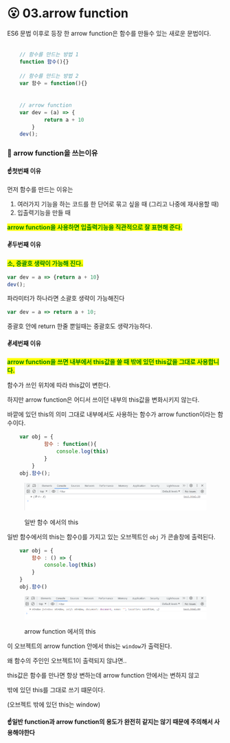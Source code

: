 # 😮 03.arrow function

ES6 문법 이후로 등장 한 arrow function은 함수를 만들수 있는 새로운 문법이다.

```javascript
    
    // 함수를 만드는 방법 1
    function 함수(){}
    
    // 함수를 만드는 방법 2
    var 함수 = function(){}


    // arrow function
    var dev = (a) => {
            return a + 10
        }
    dev();
```





### 🙂 arrow function을 쓰는이유

#### ☝️첫번째 이유&#x20;



먼저 함수를 만드는 이유는

1. 여러가지 기능을 하는 코드를 한 단어로 묶고 싶을 때 (그리고 나중에 재사용할 때)
2. 입출력기능을 만들 때&#x20;

<mark style="color:green;">**arrow function을 사용하면 입출력기능을 직관적으로 잘 표현해 준다.**</mark>



#### ✌️두번째  이유

<mark style="color:green;">**소, 중괄호 생략이 가능해 진다.**</mark>

```javascript
var dev = a => {return a + 10}
dev();
```

파라미터가 하나라면 소괄호 생략이 가능해진다



```javascript
var dev = a => return a + 10;
```

중괄호 안에 return 한줄 뿐일때는 중괄호도 생략가능하다.



#### ✌세번째  이유

<mark style="color:green;">**arrow function을 쓰면 내부에서 this값을 쓸 때 밖에 있던 this값을 그대로 사용합니다.**</mark>



함수가 쓰인 위치에 따라 this값이 변한다.

하지만 arrow function은 어디서 쓰이던 내부의 this값을 변화시키지 않는다.

바깥에 있던 this의 의미 그대로 내부에서도 사용하는 함수가 arrow function이라는 함수이다.



```javascript
    var obj = {
            함수 : function(){
                console.log(this)
            }
        }
    obj.함수();
```

<figure><img src="../.gitbook/assets/image.png" alt=""><figcaption><p>일반 함수 에서의 this</p></figcaption></figure>

일반 함수에서의 this는 함수()를 가지고 있는 오브젝트인 `obj` 가 콘솔창에 출력된다.





```javascript
    var obj = {
        함수 : () => {
            console.log(this)
        }
    } 
    obj.함수()
```

<figure><img src="../.gitbook/assets/image (1).png" alt=""><figcaption><p>arrow function 에서의 this</p></figcaption></figure>

이 오브젝트의  arrow function 안에서 this는 `window`가 출력된다.

왜 함수의 주인인 오브젝트1이 출력되지 않냐면..

this값은 함수를 만나면 항상 변하는데 arrow function 안에서는 변하지 않고&#x20;

밖에 있던 this를 그대로 쓰기 떄문이다.

(오브젝트 밖에 있던 this는 window) &#x20;



#### ☝️일반  function과 arrow function의 용도가 완전히 같지는 않기 때문에 주의해서 사용해야한다
